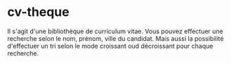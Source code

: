 # cv-theque
 
Il s'agit d'une bibliothèque de curriculum vitae. Vous pouvez effectuer une recherche selon le nom, prénom, ville du candidat. Mais aussi la possibilité d'effectuer un tri selon le mode croissant oud décroissant pour chaque recherche.